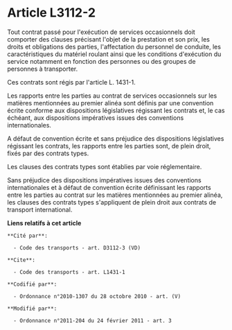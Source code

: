 # Article L3112-2

Tout contrat passé pour l'exécution de services occasionnels doit comporter des clauses précisant l'objet de la prestation et
son prix, les droits et obligations des parties, l'affectation du personnel de conduite, les caractéristiques du matériel
roulant ainsi que les conditions d'exécution du service notamment en fonction des personnes ou des groupes de personnes à
transporter. 

Ces contrats sont régis par l'article L. 1431-1.

Les rapports entre les parties au contrat de services occasionnels sur les matières mentionnées au premier alinéa sont
définis par une convention écrite conforme aux dispositions législatives régissant les contrats et, le cas échéant, aux
dispositions impératives issues des conventions internationales.

A défaut de convention écrite et sans préjudice des dispositions législatives régissant les contrats, les rapports entre les
parties sont, de plein droit, fixés par des contrats types.

Les clauses des contrats types sont établies par voie réglementaire.

Sans préjudice des dispositions impératives issues des conventions internationales et à défaut de convention écrite
définissant les rapports entre les parties au contrat sur les matières mentionnées au premier alinéa, les clauses des
contrats types s'appliquent de plein droit aux contrats de transport international.

**Liens relatifs à cet article**

	**Cité par**:

	  - Code des transports - art. D3112-3 (VD)

	**Cite**:

	  - Code des transports - art. L1431-1

	**Codifié par**:

	  - Ordonnance n°2010-1307 du 28 octobre 2010 - art. (V)

	**Modifié par**:

	  - Ordonnance n°2011-204 du 24 février 2011 - art. 3

